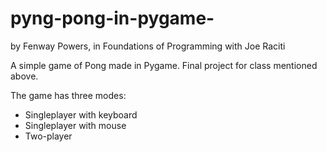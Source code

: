 # pyng-pong-in-pygame-

by Fenway Powers, in Foundations of Programming with Joe Raciti

A simple game of Pong made in Pygame. Final project for class mentioned above.

The game has three modes:
- Singleplayer with keyboard
- Singleplayer with mouse
- Two-player
